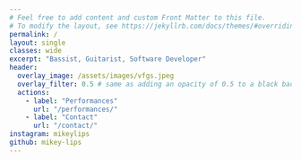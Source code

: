 ```yaml
---
# Feel free to add content and custom Front Matter to this file.
# To modify the layout, see https://jekyllrb.com/docs/themes/#overriding-theme-defaults
permalink: /
layout: single
classes: wide
excerpt: "Bassist, Guitarist, Software Developer"
header:
  overlay_image: /assets/images/vfgs.jpeg
  overlay_filter: 0.5 # same as adding an opacity of 0.5 to a black background
  actions:
    - label: "Performances"
      url: "/performances/"
    - label: "Contact"
      url: "/contact/"
instagram: mikeylips
github: mikey-lips
---
```



